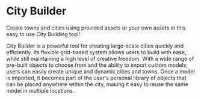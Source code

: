 # City Builder
Create towns and cities using provided assets or your own assets in this easy to use City Building tool!

City Builder is a powerful tool for creating large-scale cities quickly and efficiently. Its flexible grid-based system allows users to build with ease, while still maintaining a high level of creative freedom. With a wide range of pre-built objects to choose from and the ability to import custom models, users can easily create unique and dynamic cities and towns.
Once a model is imported, it becomes part of the user's personal library of objects that can be placed anywhere within the city, making it easy to reuse the same model in multiple locations. 
